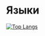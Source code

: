 # Языки
[![Top Langs](https://github-readme-stats.vercel.app/api/top-langs/?username=kira134&layout=compact)](https://github.com/kira134/dsdsd)
